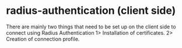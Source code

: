 # radius-authentication (client side)

There are mainly two things that need to be set up on the client side
to connect using Radius Authentication
         1> Installation of certificates.
         2> Creation of connection profile.
